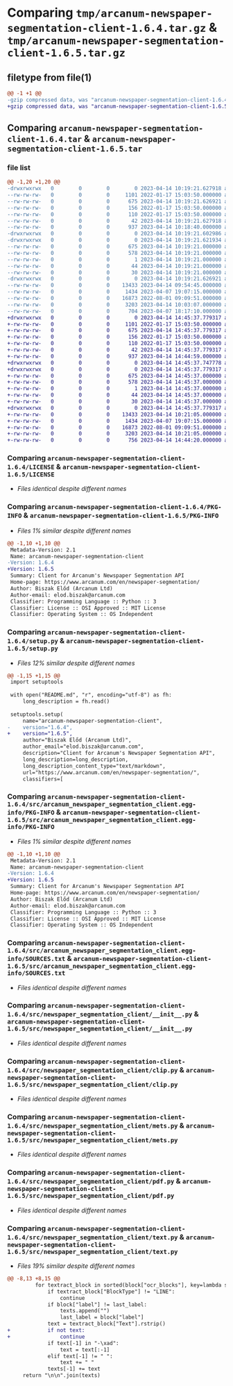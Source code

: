 # Comparing `tmp/arcanum-newspaper-segmentation-client-1.6.4.tar.gz` & `tmp/arcanum-newspaper-segmentation-client-1.6.5.tar.gz`

## filetype from file(1)

```diff
@@ -1 +1 @@
-gzip compressed data, was "arcanum-newspaper-segmentation-client-1.6.4.tar", last modified: Fri Apr 14 10:19:21 2023, max compression
+gzip compressed data, was "arcanum-newspaper-segmentation-client-1.6.5.tar", last modified: Fri Apr 14 14:45:37 2023, max compression
```

## Comparing `arcanum-newspaper-segmentation-client-1.6.4.tar` & `arcanum-newspaper-segmentation-client-1.6.5.tar`

### file list

```diff
@@ -1,20 +1,20 @@
-drwxrwxrwx   0        0        0        0 2023-04-14 10:19:21.627918 arcanum-newspaper-segmentation-client-1.6.4/
--rw-rw-rw-   0        0        0     1101 2022-01-17 15:03:50.000000 arcanum-newspaper-segmentation-client-1.6.4/LICENSE
--rw-rw-rw-   0        0        0      675 2023-04-14 10:19:21.626921 arcanum-newspaper-segmentation-client-1.6.4/PKG-INFO
--rw-rw-rw-   0        0        0      156 2022-01-17 15:03:50.000000 arcanum-newspaper-segmentation-client-1.6.4/README.md
--rw-rw-rw-   0        0        0      110 2022-01-17 15:03:50.000000 arcanum-newspaper-segmentation-client-1.6.4/pyproject.toml
--rw-rw-rw-   0        0        0       42 2023-04-14 10:19:21.627918 arcanum-newspaper-segmentation-client-1.6.4/setup.cfg
--rw-rw-rw-   0        0        0      937 2023-04-14 10:18:40.000000 arcanum-newspaper-segmentation-client-1.6.4/setup.py
-drwxrwxrwx   0        0        0        0 2023-04-14 10:19:21.602986 arcanum-newspaper-segmentation-client-1.6.4/src/
-drwxrwxrwx   0        0        0        0 2023-04-14 10:19:21.621934 arcanum-newspaper-segmentation-client-1.6.4/src/arcanum_newspaper_segmentation_client.egg-info/
--rw-rw-rw-   0        0        0      675 2023-04-14 10:19:21.000000 arcanum-newspaper-segmentation-client-1.6.4/src/arcanum_newspaper_segmentation_client.egg-info/PKG-INFO
--rw-rw-rw-   0        0        0      578 2023-04-14 10:19:21.000000 arcanum-newspaper-segmentation-client-1.6.4/src/arcanum_newspaper_segmentation_client.egg-info/SOURCES.txt
--rw-rw-rw-   0        0        0        1 2023-04-14 10:19:21.000000 arcanum-newspaper-segmentation-client-1.6.4/src/arcanum_newspaper_segmentation_client.egg-info/dependency_links.txt
--rw-rw-rw-   0        0        0       44 2023-04-14 10:19:21.000000 arcanum-newspaper-segmentation-client-1.6.4/src/arcanum_newspaper_segmentation_client.egg-info/requires.txt
--rw-rw-rw-   0        0        0       30 2023-04-14 10:19:21.000000 arcanum-newspaper-segmentation-client-1.6.4/src/arcanum_newspaper_segmentation_client.egg-info/top_level.txt
-drwxrwxrwx   0        0        0        0 2023-04-14 10:19:21.626921 arcanum-newspaper-segmentation-client-1.6.4/src/newspaper_segmentation_client/
--rw-rw-rw-   0        0        0    13433 2023-04-14 09:54:45.000000 arcanum-newspaper-segmentation-client-1.6.4/src/newspaper_segmentation_client/__init__.py
--rw-rw-rw-   0        0        0     1434 2023-04-07 19:07:15.000000 arcanum-newspaper-segmentation-client-1.6.4/src/newspaper_segmentation_client/clip.py
--rw-rw-rw-   0        0        0    16873 2022-08-01 09:09:51.000000 arcanum-newspaper-segmentation-client-1.6.4/src/newspaper_segmentation_client/mets.py
--rw-rw-rw-   0        0        0     3203 2023-04-14 10:03:07.000000 arcanum-newspaper-segmentation-client-1.6.4/src/newspaper_segmentation_client/pdf.py
--rw-rw-rw-   0        0        0      704 2023-04-07 18:17:10.000000 arcanum-newspaper-segmentation-client-1.6.4/src/newspaper_segmentation_client/text.py
+drwxrwxrwx   0        0        0        0 2023-04-14 14:45:37.779317 arcanum-newspaper-segmentation-client-1.6.5/
+-rw-rw-rw-   0        0        0     1101 2022-01-17 15:03:50.000000 arcanum-newspaper-segmentation-client-1.6.5/LICENSE
+-rw-rw-rw-   0        0        0      675 2023-04-14 14:45:37.779317 arcanum-newspaper-segmentation-client-1.6.5/PKG-INFO
+-rw-rw-rw-   0        0        0      156 2022-01-17 15:03:50.000000 arcanum-newspaper-segmentation-client-1.6.5/README.md
+-rw-rw-rw-   0        0        0      110 2022-01-17 15:03:50.000000 arcanum-newspaper-segmentation-client-1.6.5/pyproject.toml
+-rw-rw-rw-   0        0        0       42 2023-04-14 14:45:37.779317 arcanum-newspaper-segmentation-client-1.6.5/setup.cfg
+-rw-rw-rw-   0        0        0      937 2023-04-14 14:44:59.000000 arcanum-newspaper-segmentation-client-1.6.5/setup.py
+drwxrwxrwx   0        0        0        0 2023-04-14 14:45:37.747778 arcanum-newspaper-segmentation-client-1.6.5/src/
+drwxrwxrwx   0        0        0        0 2023-04-14 14:45:37.779317 arcanum-newspaper-segmentation-client-1.6.5/src/arcanum_newspaper_segmentation_client.egg-info/
+-rw-rw-rw-   0        0        0      675 2023-04-14 14:45:37.000000 arcanum-newspaper-segmentation-client-1.6.5/src/arcanum_newspaper_segmentation_client.egg-info/PKG-INFO
+-rw-rw-rw-   0        0        0      578 2023-04-14 14:45:37.000000 arcanum-newspaper-segmentation-client-1.6.5/src/arcanum_newspaper_segmentation_client.egg-info/SOURCES.txt
+-rw-rw-rw-   0        0        0        1 2023-04-14 14:45:37.000000 arcanum-newspaper-segmentation-client-1.6.5/src/arcanum_newspaper_segmentation_client.egg-info/dependency_links.txt
+-rw-rw-rw-   0        0        0       44 2023-04-14 14:45:37.000000 arcanum-newspaper-segmentation-client-1.6.5/src/arcanum_newspaper_segmentation_client.egg-info/requires.txt
+-rw-rw-rw-   0        0        0       30 2023-04-14 14:45:37.000000 arcanum-newspaper-segmentation-client-1.6.5/src/arcanum_newspaper_segmentation_client.egg-info/top_level.txt
+drwxrwxrwx   0        0        0        0 2023-04-14 14:45:37.779317 arcanum-newspaper-segmentation-client-1.6.5/src/newspaper_segmentation_client/
+-rw-rw-rw-   0        0        0    13433 2023-04-14 10:21:05.000000 arcanum-newspaper-segmentation-client-1.6.5/src/newspaper_segmentation_client/__init__.py
+-rw-rw-rw-   0        0        0     1434 2023-04-07 19:07:15.000000 arcanum-newspaper-segmentation-client-1.6.5/src/newspaper_segmentation_client/clip.py
+-rw-rw-rw-   0        0        0    16873 2022-08-01 09:09:51.000000 arcanum-newspaper-segmentation-client-1.6.5/src/newspaper_segmentation_client/mets.py
+-rw-rw-rw-   0        0        0     3203 2023-04-14 10:21:05.000000 arcanum-newspaper-segmentation-client-1.6.5/src/newspaper_segmentation_client/pdf.py
+-rw-rw-rw-   0        0        0      756 2023-04-14 14:44:20.000000 arcanum-newspaper-segmentation-client-1.6.5/src/newspaper_segmentation_client/text.py
```

### Comparing `arcanum-newspaper-segmentation-client-1.6.4/LICENSE` & `arcanum-newspaper-segmentation-client-1.6.5/LICENSE`

 * *Files identical despite different names*

### Comparing `arcanum-newspaper-segmentation-client-1.6.4/PKG-INFO` & `arcanum-newspaper-segmentation-client-1.6.5/PKG-INFO`

 * *Files 1% similar despite different names*

```diff
@@ -1,10 +1,10 @@
 Metadata-Version: 2.1
 Name: arcanum-newspaper-segmentation-client
-Version: 1.6.4
+Version: 1.6.5
 Summary: Client for Arcanum's Newspaper Segmentation API
 Home-page: https://www.arcanum.com/en/newspaper-segmentation/
 Author: Biszak Előd (Arcanum Ltd)
 Author-email: elod.biszak@arcanum.com
 Classifier: Programming Language :: Python :: 3
 Classifier: License :: OSI Approved :: MIT License
 Classifier: Operating System :: OS Independent
```

### Comparing `arcanum-newspaper-segmentation-client-1.6.4/setup.py` & `arcanum-newspaper-segmentation-client-1.6.5/setup.py`

 * *Files 12% similar despite different names*

```diff
@@ -1,15 +1,15 @@
 import setuptools
 
 with open("README.md", "r", encoding="utf-8") as fh:
     long_description = fh.read()
 
 setuptools.setup(
     name="arcanum-newspaper-segmentation-client",
-    version="1.6.4",
+    version="1.6.5",
     author="Biszak Előd (Arcanum Ltd)",
     author_email="elod.biszak@arcanum.com",
     description="Client for Arcanum's Newspaper Segmentation API",
     long_description=long_description,
     long_description_content_type="text/markdown",
     url="https://www.arcanum.com/en/newspaper-segmentation/",
     classifiers=[
```

### Comparing `arcanum-newspaper-segmentation-client-1.6.4/src/arcanum_newspaper_segmentation_client.egg-info/PKG-INFO` & `arcanum-newspaper-segmentation-client-1.6.5/src/arcanum_newspaper_segmentation_client.egg-info/PKG-INFO`

 * *Files 1% similar despite different names*

```diff
@@ -1,10 +1,10 @@
 Metadata-Version: 2.1
 Name: arcanum-newspaper-segmentation-client
-Version: 1.6.4
+Version: 1.6.5
 Summary: Client for Arcanum's Newspaper Segmentation API
 Home-page: https://www.arcanum.com/en/newspaper-segmentation/
 Author: Biszak Előd (Arcanum Ltd)
 Author-email: elod.biszak@arcanum.com
 Classifier: Programming Language :: Python :: 3
 Classifier: License :: OSI Approved :: MIT License
 Classifier: Operating System :: OS Independent
```

### Comparing `arcanum-newspaper-segmentation-client-1.6.4/src/arcanum_newspaper_segmentation_client.egg-info/SOURCES.txt` & `arcanum-newspaper-segmentation-client-1.6.5/src/arcanum_newspaper_segmentation_client.egg-info/SOURCES.txt`

 * *Files identical despite different names*

### Comparing `arcanum-newspaper-segmentation-client-1.6.4/src/newspaper_segmentation_client/__init__.py` & `arcanum-newspaper-segmentation-client-1.6.5/src/newspaper_segmentation_client/__init__.py`

 * *Files identical despite different names*

### Comparing `arcanum-newspaper-segmentation-client-1.6.4/src/newspaper_segmentation_client/clip.py` & `arcanum-newspaper-segmentation-client-1.6.5/src/newspaper_segmentation_client/clip.py`

 * *Files identical despite different names*

### Comparing `arcanum-newspaper-segmentation-client-1.6.4/src/newspaper_segmentation_client/mets.py` & `arcanum-newspaper-segmentation-client-1.6.5/src/newspaper_segmentation_client/mets.py`

 * *Files identical despite different names*

### Comparing `arcanum-newspaper-segmentation-client-1.6.4/src/newspaper_segmentation_client/pdf.py` & `arcanum-newspaper-segmentation-client-1.6.5/src/newspaper_segmentation_client/pdf.py`

 * *Files identical despite different names*

### Comparing `arcanum-newspaper-segmentation-client-1.6.4/src/newspaper_segmentation_client/text.py` & `arcanum-newspaper-segmentation-client-1.6.5/src/newspaper_segmentation_client/text.py`

 * *Files 19% similar despite different names*

```diff
@@ -8,13 +8,15 @@
         for textract_block in sorted(block["ocr_blocks"], key=lambda s: s["Geometry"]["BoundingBox"]["Top"]):
             if textract_block["BlockType"] != "LINE":
                 continue
             if block["label"] != last_label:
                 texts.append("")
                 last_label = block["label"]
             text = textract_block["Text"].rstrip()
+            if not text:
+                continue
             if text[-1] in "-\xad":
                 text = text[:-1]
             elif text[-1] != " ":
                 text += " "
             texts[-1] += text
     return "\n\n".join(texts)
```

